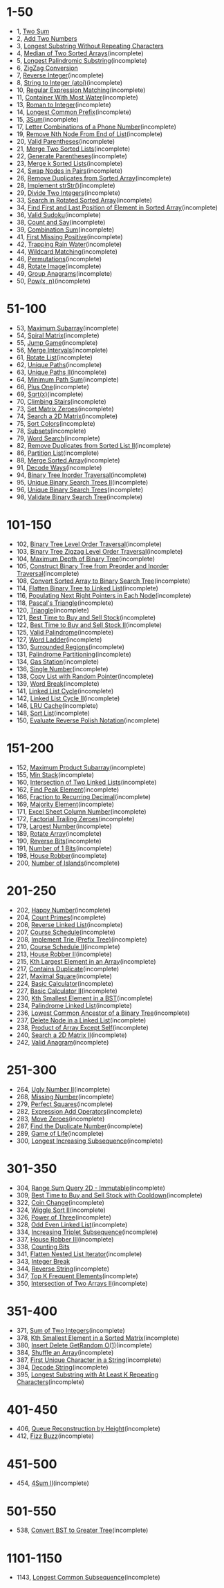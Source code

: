 # 1-50

- 1, [Two Sum](1-50/1/README.md)
- 2, [Add Two Numbers](1-50/2/README.md)
- 3, [Longest Substring Without Repeating Characters](1-50/3/README.md)
- 4, [Median of Two Sorted Arrays](1-50/4/README.md)(incomplete)
- 5, [Longest Palindromic Substring](1-50/5/README.md)(incomplete)
- 6, [ZigZag Conversion](1-50/6/README.md)
- 7, [Reverse Integer](1-50/7/README.md)(incomplete)
- 8, [String to Integer (atoi)](1-50/8/README.md)(incomplete)
- 10, [Regular Expression Matching](1-50/10/README.md)(incomplete)
- 11, [Container With Most Water](1-50/11/README.md)(incomplete)
- 13, [Roman to Integer](1-50/13/README.md)(incomplete)
- 14, [Longest Common Prefix](1-50/14/README.md)(incomplete)
- 15, [3Sum](1-50/15/README.md)(incomplete)
- 17, [Letter Combinations of a Phone Number](1-50/17/README.md)(incomplete)
- 19, [Remove Nth Node From End of List](1-50/19/README.md)(incomplete)
- 20, [Valid Parentheses](1-50/20/README.md)(incomplete)
- 21, [Merge Two Sorted Lists](1-50/21/README.md)(incomplete)
- 22, [Generate Parentheses](1-50/22/README.md)(incomplete)
- 23, [Merge k Sorted Lists](1-50/23/README.md)(incomplete)
- 24, [Swap Nodes in Pairs](1-50/24/README.md)(incomplete)
- 26, [Remove Duplicates from Sorted Array](1-50/26/README.md)(incomplete)
- 28, [Implement strStr()](1-50/28/README.md)(incomplete)
- 29, [Divide Two Integers](1-50/29/README.md)(incomplete)
- 33, [Search in Rotated Sorted Array](1-50/33/README.md)(incomplete)
- 34, [Find First and Last Position of Element in Sorted Array](1-50/34/README.md)(incomplete)
- 36, [Valid Sudoku](1-50/36/README.md)(incomplete)
- 38, [Count and Say](1-50/38/README.md)(incomplete)
- 39, [Combination Sum](1-50/39/README.md)(incomplete)
- 41, [First Missing Positive](1-50/41/README.md)(incomplete)
- 42, [Trapping Rain Water](1-50/42/README.md)(incomplete)
- 44, [Wildcard Matching](1-50/44/README.md)(incomplete)
- 46, [Permutations](1-50/46/README.md)(incomplete)
- 48, [Rotate Image](1-50/48/README.md)(incomplete)
- 49, [Group Anagrams](1-50/49/README.md)(incomplete)
- 50, [Pow(x, n)](1-50/50/README.md)(incomplete)

# 51-100

- 53, [Maximum Subarray](51-100/53/README.md)(incomplete)
- 54, [Spiral Matrix](51-100/54/README.md)(incomplete)
- 55, [Jump Game](51-100/55/README.md)(incomplete)
- 56, [Merge Intervals](51-100/56/README.md)(incomplete)
- 61, [Rotate List](51-100/61/README.md)(incomplete)
- 62, [Unique Paths](51-100/62/README.md)(incomplete)
- 63, [Unique Paths II](51-100/63/README.md)(incomplete)
- 64, [Minimum Path Sum](51-100/64/README.md)(incomplete)
- 66, [Plus One](51-100/66/README.md)(incomplete)
- 69, [Sqrt(x)](51-100/69/README.md)(incomplete)
- 70, [Climbing Stairs](51-100/70/README.md)(incomplete)
- 73, [Set Matrix Zeroes](51-100/73/README.md)(incomplete)
- 74, [Search a 2D Matrix](51-100/74/README.md)(incomplete)
- 75, [Sort Colors](51-100/75/README.md)(incomplete)
- 78, [Subsets](51-100/78/README.md)(incomplete)
- 79, [Word Search](51-100/79/README.md)(incomplete)
- 82, [Remove Duplicates from Sorted List II](51-100/82/README.md)(incomplete)
- 86, [Partition List](51-100/86/README.md)(incomplete)
- 88, [Merge Sorted Array](51-100/88/README.md)(incomplete)
- 91, [Decode Ways](51-100/91/README.md)(incomplete)
- 94, [Binary Tree Inorder Traversal](51-100/94/README.md)(incomplete)
- 95, [Unique Binary Search Trees II](51-100/95/README.md)(incomplete)
- 96, [Unique Binary Search Trees](51-100/96/README.md)(incomplete)
- 98, [Validate Binary Search Tree](51-100/98/README.md)(incomplete)

# 101-150

- 102, [Binary Tree Level Order Traversal](101-150/102/README.md)(incomplete)
- 103, [Binary Tree Zigzag Level Order Traversal](101-150/103/README.md)(incomplete)
- 104, [Maximum Depth of Binary Tree](101-150/104/README.md)(incomplete)
- 105, [Construct Binary Tree from Preorder and Inorder Traversal](101-150/105/README.md)(incomplete)
- 108, [Convert Sorted Array to Binary Search Tree](101-150/108/README.md)(incomplete)
- 114, [Flatten Binary Tree to Linked List](101-150/114/README.md)(incomplete)
- 116, [Populating Next Right Pointers in Each Node](101-150/116/README.md)(incomplete)
- 118, [Pascal's Triangle](101-150/118/README.md)(incomplete)
- 120, [Triangle](101-150/120/README.md)(incomplete)
- 121, [Best Time to Buy and Sell Stock](101-150/121/README.md)(incomplete)
- 122, [Best Time to Buy and Sell Stock II](101-150/122/README.md)(incomplete)
- 125, [Valid Palindrome](101-150/125/README.md)(incomplete)
- 127, [Word Ladder](101-150/127/README.md)(incomplete)
- 130, [Surrounded Regions](101-150/130/README.md)(incomplete)
- 131, [Palindrome Partitioning](101-150/131/README.md)(incomplete)
- 134, [Gas Station](101-150/134/README.md)(incomplete)
- 136, [Single Number](101-150/136/README.md)(incomplete)
- 138, [Copy List with Random Pointer](101-150/138/README.md)(incomplete)
- 139, [Word Break](101-150/139/README.md)(incomplete)
- 141, [Linked List Cycle](101-150/141/README.md)(incomplete)
- 142, [Linked List Cycle II](101-150/142/README.md)(incomplete)
- 146, [LRU Cache](101-150/146/README.md)(incomplete)
- 148, [Sort List](101-150/148/README.md)(incomplete)
- 150, [Evaluate Reverse Polish Notation](101-150/150/README.md)(incomplete)

# 151-200

- 152, [Maximum Product Subarray](151-200/152/README.md)(incomplete)
- 155, [Min Stack](151-200/155/README.md)(incomplete)
- 160, [Intersection of Two Linked Lists](151-200/160/README.md)(incomplete)
- 162, [Find Peak Element](151-200/162/README.md)(incomplete)
- 166, [Fraction to Recurring Decimal](151-200/166/README.md)(incomplete)
- 169, [Majority Element](151-200/169/README.md)(incomplete)
- 171, [Excel Sheet Column Number](151-200/171/README.md)(incomplete)
- 172, [Factorial Trailing Zeroes](151-200/172/README.md)(incomplete)
- 179, [Largest Number](151-200/179/README.md)(incomplete)
- 189, [Rotate Array](151-200/189/README.md)(incomplete)
- 190, [Reverse Bits](151-200/190/README.md)(incomplete)
- 191, [Number of 1 Bits](151-200/191/README.md)(incomplete)
- 198, [House Robber](151-200/198/README.md)(incomplete)
- 200, [Number of Islands](151-200/200/README.md)(incomplete)

# 201-250

- 202, [Happy Number](201-250/202/README.md)(incomplete)
- 204, [Count Primes](201-250/204/README.md)(incomplete)
- 206, [Reverse Linked List](201-250/206/README.md)(incomplete)
- 207, [Course Schedule](201-250/207/README.md)(incomplete)
- 208, [Implement Trie (Prefix Tree)](201-250/208/README.md)(incomplete)
- 210, [Course Schedule II](201-250/210/README.md)(incomplete)
- 213, [House Robber II](201-250/213/README.md)(incomplete)
- 215, [Kth Largest Element in an Array](201-250/215/README.md)(incomplete)
- 217, [Contains Duplicate](201-250/217/README.md)(incomplete)
- 221, [Maximal Square](201-250/221/README.md)(incomplete)
- 224, [Basic Calculator](201-250/224/README.md)(incomplete)
- 227, [Basic Calculator II](201-250/227/README.md)(incomplete)
- 230, [Kth Smallest Element in a BST](201-250/230/README.md)(incomplete)
- 234, [Palindrome Linked List](201-250/234/README.md)(incomplete)
- 236, [Lowest Common Ancestor of a Binary Tree](201-250/236/README.md)(incomplete)
- 237, [Delete Node in a Linked List](201-250/237/README.md)(incomplete)
- 238, [Product of Array Except Self](201-250/238/README.md)(incomplete)
- 240, [Search a 2D Matrix II](201-250/240/README.md)(incomplete)
- 242, [Valid Anagram](201-250/242/README.md)(incomplete)

# 251-300

- 264, [Ugly Number II](251-300/264/README.md)(incomplete)
- 268, [Missing Number](251-300/268/README.md)(incomplete)
- 279, [Perfect Squares](251-300/279/README.md)(incomplete)
- 282, [Expression Add Operators](251-300/282/README.md)(incomplete)
- 283, [Move Zeroes](251-300/283/README.md)(incomplete)
- 287, [Find the Duplicate Number](251-300/287/README.md)(incomplete)
- 289, [Game of Life](251-300/289/README.md)(incomplete)
- 300, [Longest Increasing Subsequence](251-300/300/README.md)(incomplete)

# 301-350

- 304, [Range Sum Query 2D - Immutable](301-350/304/README.md)(incomplete)
- 309, [Best Time to Buy and Sell Stock with Cooldown](301-350/309/README.md)(incomplete)
- 322, [Coin Change](301-350/322/README.md)(incomplete)
- 324, [Wiggle Sort II](301-350/324/README.md)(incomplete)
- 326, [Power of Three](301-350/326/README.md)(incomplete)
- 328, [Odd Even Linked List](301-350/328/README.md)(incomplete)
- 334, [Increasing Triplet Subsequence](301-350/334/README.md)(incomplete)
- 337, [House Robber III](301-350/337/README.md)(incomplete)
- 338, [Counting Bits](301-350/338/README.md)
- 341, [Flatten Nested List Iterator](301-350/341/README.md)(incomplete)
- 343, [Integer Break](301-350/343/README.md)
- 344, [Reverse String](301-350/344/README.md)(incomplete)
- 347, [Top K Frequent Elements](301-350/347/README.md)(incomplete)
- 350, [Intersection of Two Arrays II](301-350/350/README.md)(incomplete)

# 351-400

- 371, [Sum of Two Integers](351-400/371/README.md)(incomplete)
- 378, [Kth Smallest Element in a Sorted Matrix](351-400/378/README.md)(incomplete)
- 380, [Insert Delete GetRandom O(1)](351-400/380/README.md)(incomplete)
- 384, [Shuffle an Array](351-400/384/README.md)(incomplete)
- 387, [First Unique Character in a String](351-400/387/README.md)(incomplete)
- 394, [Decode String](351-400/394/README.md)(incomplete)
- 395, [Longest Substring with At Least K Repeating Characters](351-400/395/README.md)(incomplete)

# 401-450

- 406, [Queue Reconstruction by Height](401-450/406/README.md)(incomplete)
- 412, [Fizz Buzz](401-450/412/README.md)(incomplete)

# 451-500

- 454, [4Sum II](451-500/454/README.md)(incomplete)

# 501-550

- 538, [Convert BST to Greater Tree](501-550/538/README.md)(incomplete)

# 1101-1150

- 1143, [Longest Common Subsequence](1101-1150/1143/README.md)(incomplete)

